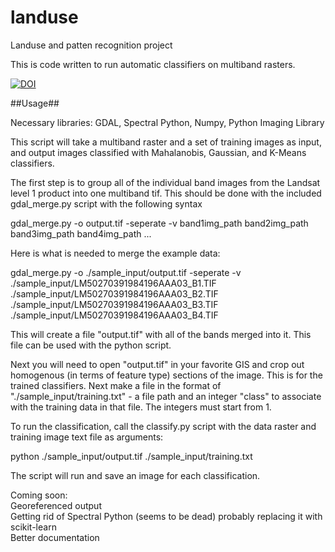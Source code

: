 # landuse
Landuse and patten recognition project

This is code written to run automatic classifiers on multiband rasters.

[![DOI](https://zenodo.org/badge/63271494.svg)](https://zenodo.org/badge/latestdoi/63271494)

##Usage##

Necessary libraries: GDAL, Spectral Python, Numpy, Python Imaging Library

This script will take a multiband raster and a set of training images as input, and output images classified with Mahalanobis, Gaussian, and K-Means classifiers. 

The first step is to group all of the individual band images from the Landsat level 1 product into one multiband tif. This should be done with the included gdal_merge.py script with the following syntax

gdal_merge.py -o output.tif -seperate -v band1img_path band2img_path band3img_path band4img_path ...

Here is what is needed to merge the example data:

gdal_merge.py -o ./sample_input/output.tif -seperate -v ./sample_input/LM50270391984196AAA03_B1.TIF ./sample_input/LM50270391984196AAA03_B2.TIF ./sample_input/LM50270391984196AAA03_B3.TIF ./sample_input/LM50270391984196AAA03_B4.TIF

This will create a file "output.tif" with all of the bands merged into it. This file can be used with the python script.

Next you will need to open "output.tif" in your favorite GIS and crop out homogenous (in terms of feature type) sections of the image. This is for the trained classifiers. Next make a file in the format of "./sample_input/training.txt" - a file path and an integer "class" to associate with the training data in that file. The integers must start from 1.

To run the classification, call the classify.py script with the data raster and training image text file as arguments:

python ./sample_input/output.tif ./sample_input/training.txt

The script will run and save an image for each classification.

Coming soon:   
Georeferenced output   
Getting rid of Spectral Python (seems to be dead) probably replacing it with scikit-learn   
Better documentation   
